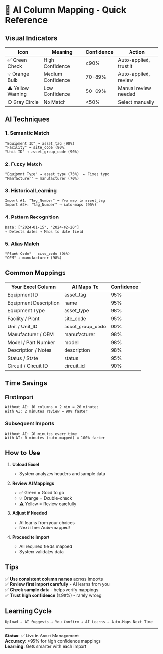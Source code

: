 # 🤖 AI Column Mapping - Quick Reference

## Visual Indicators

| Icon | Meaning | Confidence | Action |
|------|---------|------------|--------|
| ✅ Green Check | High Confidence | ≥90% | Auto-applied, trust it |
| 💡 Orange Bulb | Medium Confidence | 70-89% | Auto-applied, review |
| ⚠️ Yellow Warning | Low Confidence | 50-69% | Manual review needed |
| ○ Gray Circle | No Match | <50% | Select manually |

## AI Techniques

### 1. Semantic Match
```
"Equipment ID" → asset_tag (90%)
"Facility" → site_code (90%)
"Unit ID" → asset_group_code (90%)
```

### 2. Fuzzy Match
```
"Equipmnt Type" → asset_type (75%)  ← Fixes typo
"Manfacturer" → manufacturer (70%)
```

### 3. Historical Learning
```
Import #1: "Tag_Number" → You map to asset_tag
Import #2+: "Tag_Number" → Auto-maps (95%)
```

### 4. Pattern Recognition
```
Data: ["2024-01-15", "2024-02-20"]
→ Detects dates → Maps to date field
```

### 5. Alias Match
```
"Plant Code" → site_code (98%)
"OEM" → manufacturer (98%)
```

## Common Mappings

| Your Excel Column | AI Maps To | Confidence |
|-------------------|------------|------------|
| Equipment ID | asset_tag | 95% |
| Equipment Description | name | 95% |
| Equipment Type | asset_type | 98% |
| Facility / Plant | site_code | 95% |
| Unit / Unit_ID | asset_group_code | 90% |
| Manufacturer / OEM | manufacturer | 98% |
| Model / Part Number | model | 98% |
| Description / Notes | description | 98% |
| Status / State | status | 95% |
| Circuit / Circuit ID | circuit_id | 90% |

## Time Savings

### First Import
```
Without AI: 10 columns × 2 min = 20 minutes
With AI: 2 minutes review = 90% faster
```

### Subsequent Imports
```
Without AI: 20 minutes every time
With AI: 0 minutes (auto-mapped) = 100% faster
```

## How to Use

1. **Upload Excel**
   - System analyzes headers and sample data

2. **Review AI Mappings**
   - ✅ Green = Good to go
   - 💡 Orange = Double-check
   - ⚠️ Yellow = Review carefully

3. **Adjust if Needed**
   - AI learns from your choices
   - Next time: Auto-mapped!

4. **Proceed to Import**
   - All required fields mapped
   - System validates data

## Tips

✅ **Use consistent column names** across imports  
✅ **Review first import carefully** - AI learns from you  
✅ **Check sample data** - helps verify mappings  
✅ **Trust high confidence** (≥90%) - rarely wrong

## Learning Cycle

```
Upload → AI Suggests → You Confirm → AI Learns → Auto-Maps Next Time
```

---

**Status**: ✅ Live in Asset Management  
**Accuracy**: >95% for high confidence mappings  
**Learning**: Gets smarter with each import

